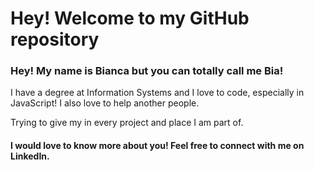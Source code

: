 <h1>Hey! Welcome to my GitHub repository</h1>

<h3>Hey! My name is Bianca but you can totally call me Bia!</h3>

I have a degree at Information Systems and I love to code, especially in JavaScript! I also love to help another people.

Trying to give my in every project and place I am part of.

<h4>I would love to know more about you! Feel free to connect with me on LinkedIn.</h4>
